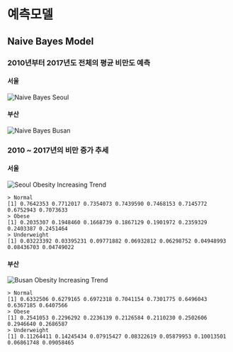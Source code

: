 # 예측모델
## Naive Bayes Model
### 2010년부터 2017년도 전체의 평균 비만도 예측
#### 서울
![Naive Bayes Seoul](https://user-images.githubusercontent.com/63298243/89190192-10d2e700-d5dc-11ea-9074-1904060b2da8.jpeg)
#### 부산
![Naive Bayes Busan](https://user-images.githubusercontent.com/63298243/89190198-13cdd780-d5dc-11ea-8612-1b40a7d5bbb7.jpeg)

### 2010 ~ 2017년의 비만 증가 추세
#### 서울
![Seoul Obesity Increasing Trend](https://user-images.githubusercontent.com/63298243/89190653-b8e8b000-d5dc-11ea-9ca4-c5185a510f9a.jpeg)
```
> Normal
[1] 0.7642353 0.7712017 0.7354073 0.7439590 0.7468153 0.7145772 0.6752943 0.7073633
> Obese
[1] 0.2035307 0.1948460 0.1668739 0.1867129 0.1901972 0.2359329 0.2403387 0.2451464
> Underweight
[1] 0.03223392 0.03395231 0.09771882 0.06932812 0.06298752 0.04948993 0.08436703 0.04749022
```
#### 부산
![Busan Obesity Increasing Trend](https://user-images.githubusercontent.com/63298243/89190666-bc7c3700-d5dc-11ea-8433-f436d6b6a2d3.jpeg)
```
> Normal
[1] 0.6332506 0.6279165 0.6972318 0.7041154 0.7301775 0.6496043 0.6367185 0.6407566
> Obese
[1] 0.2541053 0.2296292 0.2236139 0.2126584 0.2110230 0.2502606 0.2946640 0.2686587
> Underweight
[1] 0.11264411 0.14245434 0.07915427 0.08322619 0.05879953 0.10013501 0.06861748 0.09058465
```
